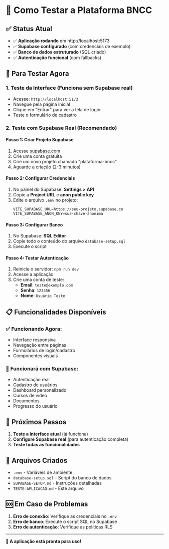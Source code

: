 # 🧪 Como Testar a Plataforma BNCC

## ✅ Status Atual
- ✅ **Aplicação rodando** em http://localhost:5173
- ✅ **Supabase configurado** (com credenciais de exemplo)
- ✅ **Banco de dados estruturado** (SQL criado)
- ✅ **Autenticação funcional** (com fallbacks)

## 🚀 Para Testar Agora

### 1. **Teste da Interface (Funciona sem Supabase real)**
- Acesse: `http://localhost:5173`
- Navegue pela página inicial
- Clique em "Entrar" para ver a tela de login
- Teste o formulário de cadastro

### 2. **Teste com Supabase Real (Recomendado)**

#### Passo 1: Criar Projeto Supabase
1. Acesse [supabase.com](https://supabase.com)
2. Crie uma conta gratuita
3. Crie um novo projeto chamado "plataforma-bncc"
4. Aguarde a criação (2-3 minutos)

#### Passo 2: Configurar Credenciais
1. No painel do Supabase: **Settings > API**
2. Copie a **Project URL** e **anon public key**
3. Edite o arquivo `.env` no projeto:
   ```
   VITE_SUPABASE_URL=https://seu-projeto.supabase.co
   VITE_SUPABASE_ANON_KEY=sua-chave-anonima
   ```

#### Passo 3: Configurar Banco
1. No Supabase: **SQL Editor**
2. Copie todo o conteúdo do arquivo `database-setup.sql`
3. Execute o script

#### Passo 4: Testar Autenticação
1. Reinicie o servidor: `npm run dev`
2. Acesse a aplicação
3. Crie uma conta de teste:
   - **Email**: `teste@exemplo.com`
   - **Senha**: `123456`
   - **Nome**: `Usuário Teste`

## 📋 Funcionalidades Disponíveis

### ✅ **Funcionando Agora:**
- Interface responsiva
- Navegação entre páginas
- Formulários de login/cadastro
- Componentes visuais

### 🔄 **Funcionará com Supabase:**
- Autenticação real
- Cadastro de usuários
- Dashboard personalizado
- Cursos de vídeo
- Documentos
- Progresso do usuário

## 🎯 Próximos Passos

1. **Teste a interface atual** (já funciona)
2. **Configure Supabase real** (para autenticação completa)
3. **Teste todas as funcionalidades**

## 📁 Arquivos Criados

- `.env` - Variáveis de ambiente
- `database-setup.sql` - Script do banco de dados
- `SUPABASE-SETUP.md` - Instruções detalhadas
- `TESTE-APLICACAO.md` - Este arquivo

## 🆘 Em Caso de Problemas

1. **Erro de conexão**: Verifique as credenciais no `.env`
2. **Erro de banco**: Execute o script SQL no Supabase
3. **Erro de autenticação**: Verifique as políticas RLS

---

**🎉 A aplicação está pronta para uso!**


